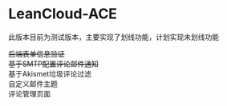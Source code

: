 # LeanCloud-ACE

此版本目前为测试版本，主要实现了划线功能，计划实现未划线功能

~~后端表单信息验证~~  
~~基于SMTP配置评论邮件通知~~  
基于Akismet垃圾评论过滤  
自定义邮件主题  
评论管理页面

